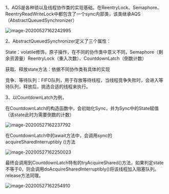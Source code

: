 1、AQS是各种锁以及线程协作类的实现基础。在ReentryLock、Semaphore、ReentryReadWriteLock中都包含了一个sync内部类，该类继承AQS（AbstractQueuedSynchronizer）

![image-20200527162242995](https://imagebag.oss-cn-chengdu.aliyuncs.com/img/image-20200527162237792.png)

2、AbstractQueuedSynchronizer定义了三个属性：

  State：volatile修饰，原子操作，在不同的协作类中意义不同，Semaphore（剩余资源量）ReentryLock（重入次数）、CountdownLatch（倒数计数）

  获取、释放state方法：依据不同协作类有具体的实现

  竞争、等待队列：FIFO队列，用于存放等待线程，当线程竞争失败时，会进入等待队列，释放后，挑选合适的线程来执行。

3、以CountdownLatch为例，

在CountdownLatch的构造函数中，会初始化Sync，并为Sync中的State赋值（该state此时为需要倒数的计数）

![image-20200527162237792](https://imagebag.oss-cn-chengdu.aliyuncs.com/img/image-20200527162242995.png)

在CountdownLatch中的await方法中，会调用sync的acquireSharedInterruptibly ()方法

![image-20200527162250023](https://imagebag.oss-cn-chengdu.aliyuncs.com/img/image-20200527162250023.png)

最终会调用到CountdownLatch特有的tryAcquireShared()方法，如果判定state不等于0，则会调用doAcquireSharedInterruptibly()将该线程加入阻塞队列。release方法同理。

![image-20200527162254910](https://imagebag.oss-cn-chengdu.aliyuncs.com/img/image-20200527162254910.png)
